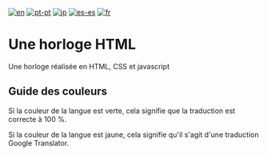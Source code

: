 [![en](https://img.shields.io/badge/lang-en-darkgreen.svg)](https://github.com/staxhinho/Clock/blob/main/README.md)
[![pt-pt](https://img.shields.io/badge/lang-pt--pt-darkgreen.svg)](https://github.com/staxhinho/Clock/blob/main/README/README.pt-pt.md)
[![jp](https://img.shields.io/badge/lang-jp-darkgreen.svg)](https://github.com/staxhinho/Clock/blob/main/README/README.jp-jp.md)
[![es-es](https://img.shields.io/badge/lang-es--es-darkgreen.svg)](https://github.com/staxhinho/Clock/blob/main/README/README.es-es.md)
[![fr](https://img.shields.io/badge/lang-fr-yellow.svg)](https://github.com/staxhinho/Clock/blob/main/README/README.fr-fr.md)

# Une horloge HTML
Une horloge réalisée en HTML, CSS et javascript

## Guide des couleurs
Si la couleur de la langue est verte, cela signifie que la traduction est correcte à 100 %.

Si la couleur de la langue est jaune, cela signifie qu'il s'agit d'une traduction Google Translator.
